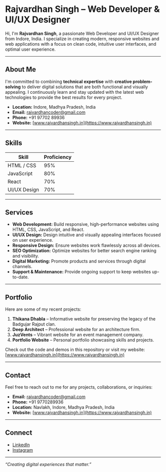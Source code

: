 # Rajvardhan Singh – Web Developer & UI/UX Designer
Hi, I'm **Rajvardhan Singh**, a passionate Web Developer and UI/UX Designer from Indore, India. I specialize in creating modern, responsive websites and web applications with a focus on clean code, intuitive user interfaces, and optimal user experience.

---

## About Me
I'm committed to combining **technical expertise** with **creative problem-solving** to deliver digital solutions that are both functional and visually appealing. I continuously learn and stay updated with the latest web technologies to provide the best results for every project.

- **Location:** Indore, Madhya Pradesh, India  
- **Email:** [rajvardhancoder@gmail.com](mailto:rajvardhancoder@gmail.com)  
- **Phone:** +91 97702 89936  
- **Website:** [www.rajvardhansingh.in](https://www.rajvardhansingh.in)  

---

## Skills
| Skill          | Proficiency |
|----------------|------------|
| HTML / CSS     | 95%        |
| JavaScript     | 80%        |
| React          | 70%        |
| UI/UX Design   | 70%        |

---

## Services
- **Web Development:** Build responsive, high-performance websites using HTML, CSS, JavaScript, and React.  
- **UI/UX Design:** Design intuitive and visually appealing interfaces focused on user experience.  
- **Responsive Design:** Ensure websites work flawlessly across all devices.  
- **SEO Optimization:** Optimize websites for better search engine ranking and visibility.  
- **Digital Marketing:** Promote products and services through digital channels.  
- **Support & Maintenance:** Provide ongoing support to keep websites up-to-date.

---

## Portfolio
Here are some of my recent projects:

1. **Thikana Dhabla** – Informative website for preserving the legacy of the Badgujar Rajput clan.  
2. **Deep Architect** – Professional website for an architecture firm.  
3. **JuzVents** – Vibrant website for an event management company.  
4. **Portfolio Website** – Personal portfolio showcasing skills and projects.  

Check out the code and demos in this repository or visit my website: [www.rajvardhansingh.in](https://www.rajvardhansingh.in)

---

## Contact
Feel free to reach out to me for any projects, collaborations, or inquiries:

- **Email:** [rajvardhancoder@gmail.com](mailto:rajvardhancoder@gmail.com)  
- **Phone:** +91 9770289936  
- **Location:** Navlakh, Indore, Madhya Pradesh, India  
- **Website:** [www.rajvardhansingh.in](https://www.rajvardhansingh.in)  

---

## Connect
- [LinkedIn](https://www.linkedin.com/in/rajvardhansingh)  
- [Instagram](https://instagram.com/webbyraj)  

---

*“Creating digital experiences that matter.”*
